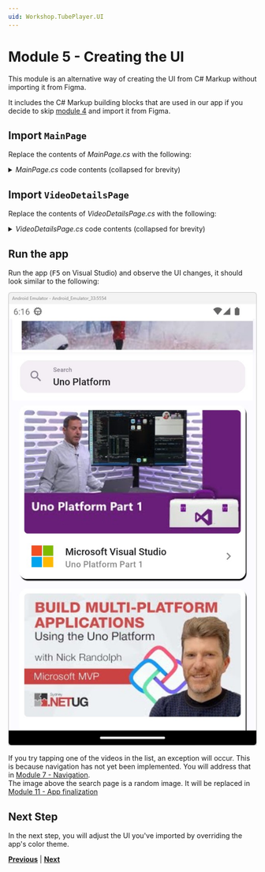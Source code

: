 ```yaml
---
uid: Workshop.TubePlayer.UI
---
```


# Module 5 - Creating the UI

This module is an alternative way of creating the UI from C# Markup without importing it from Figma.

It includes the C# Markup building blocks that are used in our app if you decide to skip [module 4](xref:Workshop.TubePlayer.Figma) and import it from Figma.

## Import `MainPage`

Replace the contents of *MainPage.cs* with the following:

<details>
    <summary><i>MainPage.cs</i> code contents (collapsed for brevity)</summary>

[!code-csharp[MainPage.cs](MainPage.cs)]
</details>

## Import `VideoDetailsPage`

Replace the contents of *VideoDetailsPage.cs* with the following:

<details>
    <summary><i>VideoDetailsPage.cs</i> code contents (collapsed for brevity)</summary>

[!code-csharp[VideoDetailsPage.cs](VideoDetailsPage.cs)]
</details>

## Run the app

Run the app (<kbd>F5</kbd> on Visual Studio) and observe the UI changes, it should look similar to the following:

![UI output of the first page](../04-Importing-UI-from-Figma/ui-output.jpg)

If you try tapping one of the videos in the list, an exception will occur. This is because navigation has not yet been implemented. You will address that in [Module 7 - Navigation](xref:Workshop.TubePlayer.Navigation).  
The image above the search page is a random image. It will be replaced in [Module 11 - App finalization](xref:Workshop.TubePlayer.Finalization)

## Next Step

In the next step, you will adjust the UI you've imported by overriding the app's color theme.

**[Previous](xref:Workshop.TubePlayer.MockData "Connect UI with mock data")** | **[Next](xref:Workshop.TubePlayer.ThemeOverrides "Theme overrides")**
